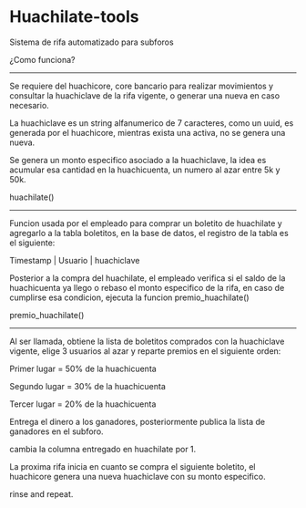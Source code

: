# Huachilate-tools
Sistema de rifa automatizado para subforos

¿Como funciona?
- - - - - - - - - - - - - -

Se requiere del huachicore, core bancario para realizar movimientos y consultar la huachiclave de la rifa vigente, o generar una nueva en caso necesario.

La huachiclave es un string alfanumerico de 7 caracteres, como un uuid, es generada por el huachicore, mientras exista una activa, no se genera una nueva.

Se genera un monto especifico asociado a la huachiclave, la idea es acumular esa cantidad en la huachicuenta, un numero al azar entre 5k y 50k.

huachilate()
- - - - - - - - - - - - - 

Funcion usada por el empleado para comprar un boletito de huachilate y agregarlo a la tabla boletitos, en la base de datos, el registro de la tabla es el siguiente:

Timestamp | Usuario | huachiclave

Posterior a la compra del huachilate, el empleado verifica si el saldo de la huachicuenta ya llego o rebaso el monto especifico de la rifa, en caso de cumplirse esa condicion, ejecuta la funcion premio_huachilate()

premio_huachilate()
- - - - - - - - - - - - -
Al ser llamada, obtiene la lista de boletitos comprados con la huachiclave vigente, elige 3 usuarios al azar y reparte premios en el siguiente orden:

Primer lugar =  50% de la huachicuenta

Segundo lugar = 30% de la huachicuenta

Tercer lugar = 20% de la huachicuenta

Entrega el dinero a los ganadores, posteriormente publica la lista de ganadores en el subforo.

cambia la columna entregado en huachilate por 1.

La proxima rifa inicia en cuanto se compra el siguiente boletito, el huachicore genera una nueva huachiclave con su monto especifico.

rinse and repeat.